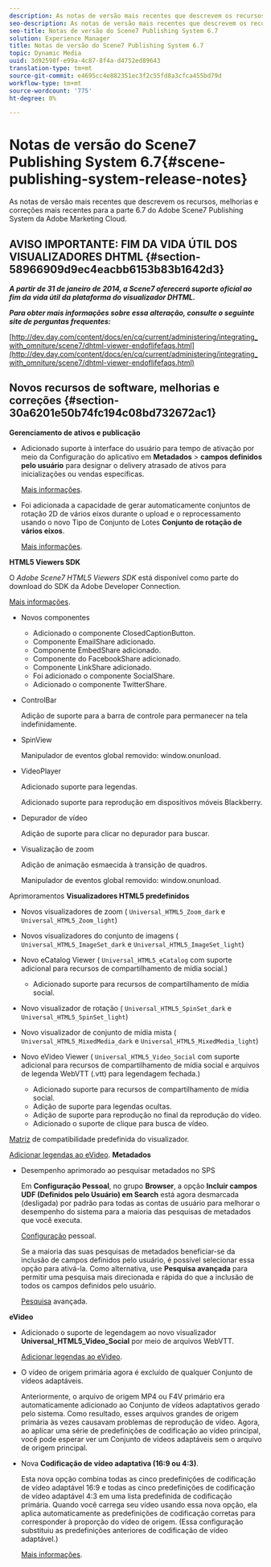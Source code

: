 ```yaml
---
description: As notas de versão mais recentes que descrevem os recursos, melhorias e correções mais recentes para a parte 6.7 do Adobe Scene7 Publishing System da Adobe Marketing Cloud.
seo-description: As notas de versão mais recentes que descrevem os recursos, melhorias e correções mais recentes para a parte 6.7 do Adobe Scene7 Publishing System da Adobe Marketing Cloud.
seo-title: Notas de versão do Scene7 Publishing System 6.7
solution: Experience Manager
title: Notas de versão do Scene7 Publishing System 6.7
topic: Dynamic Media
uuid: 3d92598f-e99a-4c87-8f4a-d4752ed89643
translation-type: tm+mt
source-git-commit: e4695cc4e882351ec3f2c55fd8a3cfca455bd79d
workflow-type: tm+mt
source-wordcount: '775'
ht-degree: 0%

---
```



# Notas de versão do Scene7 Publishing System 6.7{#scene-publishing-system-release-notes}

As notas de versão mais recentes que descrevem os recursos, melhorias e correções mais recentes para a parte 6.7 do Adobe Scene7 Publishing System da Adobe Marketing Cloud.

## AVISO IMPORTANTE: FIM DA VIDA ÚTIL DOS VISUALIZADORES DHTML {#section-58966909d9ec4eacbb6153b83b1642d3}

***A partir de 31 de janeiro de 2014, a Scene7 oferecerá suporte oficial ao fim da vida útil da plataforma do visualizador DHTML.***

***Para obter mais informações sobre essa alteração, consulte o seguinte site de perguntas frequentes:***

[http://dev.day.com/content/docs/en/cq/current/administering/integrating_with_omniture/scene7/dhtml-viewer-endoflifefaqs.html](http://dev.day.com/content/docs/en/cq/current/administering/integrating_with_omniture/scene7/dhtml-viewer-endoflifefaqs.html)

## Novos recursos de software, melhorias e correções {#section-30a6201e50b74fc194c08bd732672ac1}

**Gerenciamento de ativos e publicação**

* Adicionado suporte à interface do usuário para tempo de ativação por meio da Configuração do aplicativo em **Metadados** > **campos definidos pelo usuário** para designar o delivery atrasado de ativos para inicializações ou vendas específicas.

   [Mais informações](http://help.adobe.com/en_US/scene7/using/WS08F62297-36A5-4c35-9D4E-5BE38C41D39C.html).

* Foi adicionada a capacidade de gerar automaticamente conjuntos de rotação 2D de vários eixos durante o upload e o reprocessamento usando o novo Tipo de Conjunto de Lotes **Conjunto de rotação de vários eixos**.

   [Mais informações](http://help.adobe.com/en_US/scene7/using/WSf6ef983f54a76485-20cc30b112624e7b244-7fff.html).

**HTML5 Viewers SDK**

O *Adobe Scene7 HTML5 Viewers SDK* está disponível como parte do download do SDK da Adobe Developer Connection.

[Mais informações](http://help.adobe.com/en_US/scene7/using/WSd4272150f67705c11b002eec12fcba4dee6-8000.html).

* Novos componentes

   * Adicionado o componente ClosedCaptionButton.
   * Componente EmailShare adicionado.
   * Componente EmbedShare adicionado.
   * Componente do FacebookShare adicionado.
   * Componente LinkShare adicionado.
   * Foi adicionado o componente SocialShare.
   * Adicionado o componente TwitterShare.

* ControlBar

   Adição de suporte para a barra de controle para permanecer na tela indefinidamente.

* SpinView

   Manipulador de eventos global removido: window.onunload.

* VideoPlayer

   Adicionado suporte para legendas.

   Adicionado suporte para reprodução em dispositivos móveis Blackberry.

* Depurador de vídeo

   Adição de suporte para clicar no depurador para buscar.

* Visualização de zoom

   Adição de animação esmaecida à transição de quadros.

   Manipulador de eventos global removido: window.onunload.

Aprimoramentos
**Visualizadores HTML5 predefinidos**

* Novos visualizadores de zoom ( `Universal_HTML5_Zoom_dark` e `Universal_HTML5_Zoom_light`)
* Novos visualizadores do conjunto de imagens ( `Universal_HTML5_ImageSet_dark` e `Universal_HTML5_ImageSet_light`)
* Novo eCatalog Viewer ( `Universal_HTML5_eCatalog` com suporte adicional para recursos de compartilhamento de mídia social.)

   * Adicionado suporte para recursos de compartilhamento de mídia social.

* Novo visualizador de rotação ( `Universal_HTML5_SpinSet_dark` e `Universal_HTML5_SpinSet_light`)

* Novo visualizador de conjunto de mídia mista ( `Universal_HTML5_MixedMedia_dark` e `Universal_HTML5_MixedMedia_light`)
* Novo eVideo Viewer ( `Universal_HTML5_Video_Social` com suporte adicional para recursos de compartilhamento de mídia social e arquivos de legenda WebVTT (.vtt) para legendagem fechada.)

   * Adicionado suporte para recursos de compartilhamento de mídia social.
   * Adição de suporte para legendas ocultas.
   * Adição de suporte para reprodução no final da reprodução do vídeo.
   * Adicionado o suporte de clique para busca de vídeo.

[Matriz](http://help.adobe.com/en_US/scene7/using/WS6E593DEA-7D81-4cd6-84B0-85E8BB274176.html) de compatibilidade predefinida do visualizador.

[Adicionar legendas ao eVideo](http://help.adobe.com/en_US/scene7/using/WS98ca2e6790647c06-6f6f53e137b959f094-8000.html).
**Metadados**

* Desempenho aprimorado ao pesquisar metadados no SPS

   Em **Configuração Pessoal**, no grupo **Browser**, a opção **Incluir campos UDF (Definidos pelo Usuário) em Search** está agora desmarcada (desligada) por padrão para todas as contas de usuário para melhorar o desempenho do sistema para a maioria das pesquisas de metadados que você executa.

   [Configuração](http://help.adobe.com/en_US/scene7/using/WSCAAE9C8A-F172-43a8-B134-6163E7C80218.html) pessoal.

   Se a maioria das suas pesquisas de metadados beneficiar-se da inclusão de campos definidos pelo usuário, é possível selecionar essa opção para ativá-la. Como alternativa, use **Pesquisa avançada** para permitir uma pesquisa mais direcionada e rápida do que a inclusão de todos os campos definidos pelo usuário.

   [Pesquisa](http://help.adobe.com/en_US/scene7/using/WS259993e42159a215-1c6a66df1265272619e-7ff5.html) avançada.

**eVideo**

* Adicionado o suporte de legendagem ao novo visualizador **Universal_HTML5_Video_Social** por meio de arquivos WebVTT.

   [Adicionar legendas ao eVideo](http://help.stage.adobe.com/en_US/scene7/using/WS98ca2e6790647c06-6f6f53e137b959f094-8000.html).

* O vídeo de origem primária agora é excluído de qualquer Conjunto de vídeos adaptáveis.

   Anteriormente, o arquivo de origem MP4 ou F4V primário era automaticamente adicionado ao Conjunto de vídeos adaptativos gerado pelo sistema. Como resultado, esses arquivos grandes de origem primária às vezes causavam problemas de reprodução de vídeo. Agora, ao aplicar uma série de predefinições de codificação ao vídeo principal, você pode esperar ver um Conjunto de vídeos adaptáveis sem o arquivo de origem principal.

* Nova **Codificação de vídeo adaptativa (16:9 ou 4:3)**.

   Esta nova opção combina todas as cinco predefinições de codificação de vídeo adaptável 16:9 e todas as cinco predefinições de codificação de vídeo adaptável 4:3 em uma lista predefinida de codificação primária. Quando você carrega seu vídeo usando essa nova opção, ela aplica automaticamente as predefinições de codificação corretas para corresponder à proporção do vídeo de origem. (Essa configuração substituiu as predefinições anteriores de codificação de vídeo adaptável.)

   [Mais informações](http://help.stage.adobe.com/en_US/scene7/using/WSE86ACF2B-BD50-4c48-A1D7-9CD4405B62D0.html).

